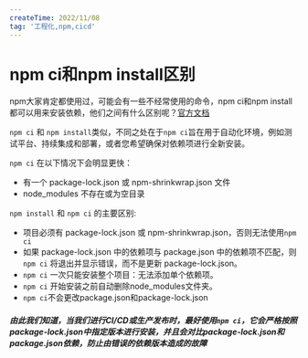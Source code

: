 ```yaml
---
createTime: 2022/11/08
tag: '工程化,npm,cicd'
---
```

# npm ci和npm install区别

npm大家肯定都使用过，可能会有一些不经常使用的命令，npm ci和npm install都可以用来安装依赖，他们之间有什么区别呢？[官方文档](https://docs.npmjs.com/cli/v7/commands/npm-ci)

`npm ci` 和 `npm install`类似，不同之处在于`npm ci`旨在用于自动化环境，例如测试平台、持续集成和部署，或者您希望确保对依赖项进行全新安装。

`npm ci` 在以下情况下会明显更快：

* 有一个 package-lock.json 或 npm-shrinkwrap.json 文件
* node\_modules 不存在或为空目录

`npm install` 和 `npm ci` 的主要区别:

* 项目必须有 package-lock.json 或 npm-shrinkwrap.json，否则无法使用`npm ci`
* 如果 package-lock.json 中的依赖项与 package.json 中的依赖项不匹配，则 `npm ci` 将退出并显示错误，而不是更新 package-lock.json。
* `npm ci` 一次只能安装整个项目：无法添加单个依赖项。
* `npm ci` 开始安装之前自动删除node\_modules文件夹。
* `npm ci`不会更改package.json和package-lock.json

##### 由此我们知道，当我们进行CI/CD或生产发布时，最好使用`npm ci`，它会严格按照package-lock.json中指定版本进行安装，并且会对比package-lock.json和package.json依赖，防止由错误的依赖版本造成的故障

